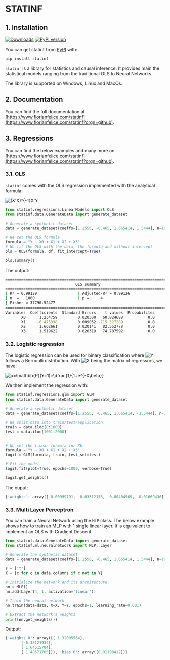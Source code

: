 # STATINF

## 1. Installation
[![Downloads](https://pepy.tech/badge/statinf)](https://pepy.tech/project/statinf)
[![PyPI version](https://badge.fury.io/py/statinf.svg)](https://pypi.org/project/statinf/)

You can get statinf from [PyPI](https://pypi.org/project/statinf/) with:

```bash
pip install statinf
```

`statinf` is a library for statistics and causal inference.
It provides main the statistical models ranging from the traditional OLS to Neural Networks.

The library is supported on Windows, Linux and MacOs.



## 2. Documentation

You can find the full documentation at [https://www.florianfelice.com/statinf](https://www.florianfelice.com/statinf?orgn=github).


## 3. Regressions

You can find the below examples and many more on [https://www.florianfelice.com/statinf](https://www.florianfelice.com/statinf?orgn=github).

### 3.1. OLS

`statinf` comes with the OLS regression implemented with the analytical formula:

![(X'X)^{-1}X'Y](https://latex.codecogs.com/svg.latex?\Large&space;x=(X'X)^{-1}X'Y)



```python
from statinf.regressions.LinearModels import OLS
from statinf.data.GenerateData import generate_dataset

# Generate a synthetic dataset
data = generate_dataset(coeffs=[1.2556, -6.465, 1.665414, 1.5444], n=1000, std_dev=1.6)

# We set the OLS formula
formula = "Y ~ X0 + X1 + X2 + X3"
# We fit the OLS with the data, the formula and without intercept
ols = OLS(formula, df, fit_intercept=True)

ols.summary()
```

The output:

```bash
=========================================================================
                               OLS summary                               
=========================================================================
| R² = 0.99129                  | Adjusted-R² = 0.99126
| n  =   1000                   | p =     4
| Fisher = 37790.52477                         
=========================================================================
Variables  Coefficients  Standard Errors    t values  Probabilites
       X0      1.234759         0.020300   60.824688           0.0
       X1     -6.475338         0.009052 -715.327289           0.0
       X2      1.662661         0.020141   82.552778           0.0
       X3      1.519622         0.020319   74.787592           0.0
```


### 3.2. Logistic regression

The logistic regression can be used for binary classification where ![Y](https://latex.codecogs.com/svg.latex?\Large&space;Y) follows a Bernoulli distribution. With ![X](https://latex.codecogs.com/svg.latex?\Large&space;X) being the matrix of regressors, we have:

![p=\mathbb{P}(Y=1)=\dfrac{1}{1+e^{-X\beta}}](https://latex.codecogs.com/svg.latex?\Large&space;p=\mathbb{P}(Y=1)=\dfrac{1}{1+e^{-X\beta}})


We then implement the regression with:

```python
from statinf.regressions.glm import GLM
from statinf.data.GenerateData import generate_dataset

# Generate a synthetic dataset
data = generate_dataset(coeffs=[1.2556, -6.465, 1.665414, -1.5444], n=2500, std_dev=10.5, binary=True)

# We split data into train/test/application
train = data.iloc[0:1000]
test = data.iloc[1001:2000]


# We set the linear formula for Xb
formula = "Y ~ X0 + X1 + X2 + X3"
logit = GLM(formula, train, test_set=test)

# Fit the model
logit.fit(plot=True, epochs=1000, verbose=True)

logit.get_weights()
```

The ouput:

```python
{'weights': array([ 0.00999791, -0.03512158,  0.00404969, -0.01669436]), 'bias': array(-0.12849798)}
```


### 3.3. Multi Layer Perceptron

You can train a Neural Network using the `MLP` class.
The below example shows how to train an MLP with 1 single linear layer. It is equivalent to implement an OLS with Gradient Descent.

```python
from statinf.data.GenerateData import generate_dataset
from statinf.ml.neuralnetwork import MLP, Layer

# Generate the synthetic dataset
data = generate_dataset(coeffs=[1.2556, -6.465, 1.665414, 1.5444], n=1000, std_dev=1.6)

Y = ['Y']
X = [c for c in data.columns if c not in Y]

# Initialize the network and its architecture
nn = MLP()
nn.add(Layer(4, 1, activation='linear'))

# Train the neural network
nn.train(data=data, X=X, Y=Y, epochs=1, learning_rate=0.001)

# Extract the network's weights
print(nn.get_weights())
```

Output:

```python
{'weights 0': array([[ 1.32005564],
       [-6.38121934],
       [ 1.64515704],
       [ 1.48571785]]), 'bias 0': array([0.81190412])}
```